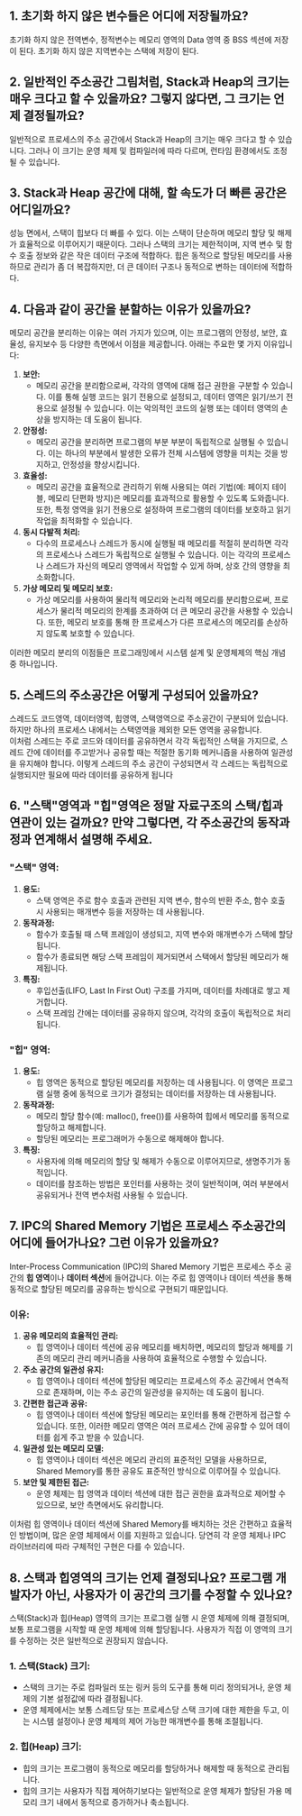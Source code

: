 ## 1. 초기화 하지 않은 변수들은 어디에 저장될까요?
초기화 하지 않은 전역변수, 정적변수는 메모리 영역의 Data 영역 중 BSS 섹션에 저장이 된다. 
초기화 하지 않은 지역변수는 스택에 저장이 된다. 

## 2. 일반적인 주소공간 그림처럼, Stack과 Heap의 크기는 매우 크다고 할 수 있을까요? 그렇지 않다면, 그 크기는 언제 결정될까요?
일반적으로 프로세스의 주소 공간에서 Stack과 Heap의 크기는 매우 크다고 할 수 있습니다. 그러나 이 크기는 운영 체제 및 컴파일러에 따라 다르며, 런타임 환경에서도 조정될 수 있습니다.

## 3. Stack과 Heap 공간에 대해, 할 속도가 더 빠른 공간은 어디일까요?
성능 면에서, 스택이 힙보다 더 빠를 수 있다. 이는 스택이 단순하며 메모리 할당 및 해제가 효율적으로 이루어지기 때문이다. 그러나 스택의 크기는 제한적이며, 지역 변수 및 함수 호출 정보와 같은 작은 데이터 구조에 적합하다.
힙은 동적으로 할당된 메모리를 사용하므로 관리가 좀 더 복잡하지만, 더 큰 데이터 구조나 동적으로 변하는 데이터에 적합하다.

## 4. 다음과 같이 공간을 분할하는 이유가 있을까요?
메모리 공간을 분리하는 이유는 여러 가지가 있으며, 이는 프로그램의 안정성, 보안, 효율성, 유지보수 등 다양한 측면에서 이점을 제공합니다. 아래는 주요한 몇 가지 이유입니다:

1. **보안:**
    - 메모리 공간을 분리함으로써, 각각의 영역에 대해 접근 권한을 구분할 수 있습니다. 이를 통해 실행 코드는 읽기 전용으로 설정되고, 데이터 영역은 읽기/쓰기 전용으로 설정될 수 있습니다. 이는 악의적인 코드의 실행 또는 데이터 영역의 손상을 방지하는 데 도움이 됩니다.
2. **안정성:**
    - 메모리 공간을 분리하면 프로그램의 부분 부분이 독립적으로 실행될 수 있습니다. 이는 하나의 부분에서 발생한 오류가 전체 시스템에 영향을 미치는 것을 방지하고, 안정성을 향상시킵니다.
3. **효율성:**
    - 메모리 공간을 효율적으로 관리하기 위해 사용되는 여러 기법(예: 페이지 테이블, 메모리 단편화 방지)은 메모리를 효과적으로 활용할 수 있도록 도와줍니다. 또한, 특정 영역을 읽기 전용으로 설정하여 프로그램의 데이터를 보호하고 읽기 작업을 최적화할 수 있습니다.
4. **동시 다발적 처리:**
    - 다수의 프로세스나 스레드가 동시에 실행될 때 메모리를 적절히 분리하면 각각의 프로세스나 스레드가 독립적으로 실행될 수 있습니다. 이는 각각의 프로세스나 스레드가 자신의 메모리 영역에서 작업할 수 있게 하며, 상호 간의 영향을 최소화합니다.
5. **가상 메모리 및 메모리 보호:**
    - 가상 메모리를 사용하여 물리적 메모리와 논리적 메모리를 분리함으로써, 프로세스가 물리적 메모리의 한계를 초과하여 더 큰 메모리 공간을 사용할 수 있습니다. 또한, 메모리 보호를 통해 한 프로세스가 다른 프로세스의 메모리를 손상하지 않도록 보호할 수 있습니다.

이러한 메모리 분리의 이점들은 프로그래밍에서 시스템 설계 및 운영체제의 핵심 개념 중 하나입니다.

## 5. 스레드의 주소공간은 어떻게 구성되어 있을까요?
스레드도 코드영역, 데이터영역, 힙영역, 스택영역으로 주소공간이 구분되어 있습니다. 하지만 하나의 프로세스 내에서는 스택영역을 제외한 모든 영역을 공유합니다.  
이처럼 스레드는 주로 코드와 데이터를 공유하면서 각각 독립적인 스택을 가지므로, 스레드 간에 데이터를 주고받거나 공유할 때는 적절한 동기화 메커니즘을 사용하여 일관성을 유지해야 합니다. 이렇게 스레드의 주소 공간이 구성되면서 각 스레드는 독립적으로 실행되지만 필요에 따라 데이터를 공유하게 됩니다

## 6. "스택"영역과 "힙"영역은 정말 자료구조의 스택/힙과 연관이 있는 걸까요? 만약 그렇다면, 각 주소공간의 동작과정과 연계해서 설명해 주세요.
### "스택" 영역:

1. **용도:**
    - 스택 영역은 주로 함수 호출과 관련된 지역 변수, 함수의 반환 주소, 함수 호출 시 사용되는 매개변수 등을 저장하는 데 사용됩니다.
2. **동작과정:**
    - 함수가 호출될 때 스택 프레임이 생성되고, 지역 변수와 매개변수가 스택에 할당됩니다.
    - 함수가 종료되면 해당 스택 프레임이 제거되면서 스택에서 할당된 메모리가 해제됩니다.
3. **특징:**
    - 후입선출(LIFO, Last In First Out) 구조를 가지며, 데이터를 차례대로 쌓고 제거합니다.
    - 스택 프레임 간에는 데이터를 공유하지 않으며, 각각의 호출이 독립적으로 처리됩니다.

### "힙" 영역:

1. **용도:**
    - 힙 영역은 동적으로 할당된 메모리를 저장하는 데 사용됩니다. 이 영역은 프로그램 실행 중에 동적으로 크기가 결정되는 데이터를 저장하는 데 사용됩니다.
2. **동작과정:**
    - 메모리 할당 함수(예: malloc(), free())를 사용하여 힙에서 메모리를 동적으로 할당하고 해제합니다.
    - 할당된 메모리는 프로그래머가 수동으로 해제해야 합니다.
3. **특징:**
    - 사용자에 의해 메모리의 할당 및 해제가 수동으로 이루어지므로, 생명주기가 동적입니다.
    - 데이터를 참조하는 방법은 포인터를 사용하는 것이 일반적이며, 여러 부분에서 공유되거나 전역 변수처럼 사용될 수 있습니다.

## 7. IPC의 Shared Memory 기법은 프로세스 주소공간의 어디에 들어가나요? 그런 이유가 있을까요?
Inter-Process Communication (IPC)의 Shared Memory 기법은 프로세스 주소 공간의 **힙 영역**이나 **데이터 섹션**에 들어갑니다. 이는 주로 힙 영역이나 데이터 섹션을 통해 동적으로 할당된 메모리를 공유하는 방식으로 구현되기 때문입니다.

### 이유:

1. **공유 메모리의 효율적인 관리:**
    - 힙 영역이나 데이터 섹션에 공유 메모리를 배치하면, 메모리의 할당과 해제를 기존의 메모리 관리 메커니즘을 사용하여 효율적으로 수행할 수 있습니다.
2. **주소 공간의 일관성 유지:**
    - 힙 영역이나 데이터 섹션에 할당된 메모리는 프로세스의 주소 공간에서 연속적으로 존재하며, 이는 주소 공간의 일관성을 유지하는 데 도움이 됩니다.
3. **간편한 접근과 공유:**
    - 힙 영역이나 데이터 섹션에 할당된 메모리는 포인터를 통해 간편하게 접근할 수 있습니다. 또한, 이러한 메모리 영역은 여러 프로세스 간에 공유할 수 있어 데이터를 쉽게 주고 받을 수 있습니다.
4. **일관성 있는 메모리 모델:**
    - 힙 영역이나 데이터 섹션은 메모리 관리의 표준적인 모델을 사용하므로, Shared Memory를 통한 공유도 표준적인 방식으로 이루어질 수 있습니다.
5. **보안 및 제한된 접근:**
    - 운영 체제는 힙 영역과 데이터 섹션에 대한 접근 권한을 효과적으로 제어할 수 있으므로, 보안 측면에서도 유리합니다.

이처럼 힙 영역이나 데이터 섹션에 Shared Memory를 배치하는 것은 간편하고 효율적인 방법이며, 많은 운영 체제에서 이를 지원하고 있습니다. 당연히 각 운영 체제나 IPC 라이브러리에 따라 구체적인 구현은 다를 수 있습니다.

## 8. 스택과 힙영역의 크기는 언제 결정되나요? 프로그램 개발자가 아닌, 사용자가 이 공간의 크기를 수정할 수 있나요?
스택(Stack)과 힙(Heap) 영역의 크기는 프로그램 실행 시 운영 체제에 의해 결정되며, 보통 프로그램을 시작할 때 운영 체제에 의해 할당됩니다. 사용자가 직접 이 영역의 크기를 수정하는 것은 일반적으로 권장되지 않습니다.

### 1. **스택(Stack) 크기:**

- 스택의 크기는 주로 컴파일러 또는 링커 등의 도구를 통해 미리 정의되거나, 운영 체제의 기본 설정값에 따라 결정됩니다.
- 운영 체제에서는 보통 스레드당 또는 프로세스당 스택 크기에 대한 제한을 두고, 이는 시스템 설정이나 운영 체제의 제어 가능한 매개변수를 통해 조절됩니다.

### 2. **힙(Heap) 크기:**

- 힙의 크기는 프로그램이 동적으로 메모리를 할당하거나 해제할 때 동적으로 관리됩니다.
- 힙의 크기는 사용자가 직접 제어하기보다는 일반적으로 운영 체제가 할당된 가용 메모리 크기 내에서 동적으로 증가하거나 축소됩니다.
